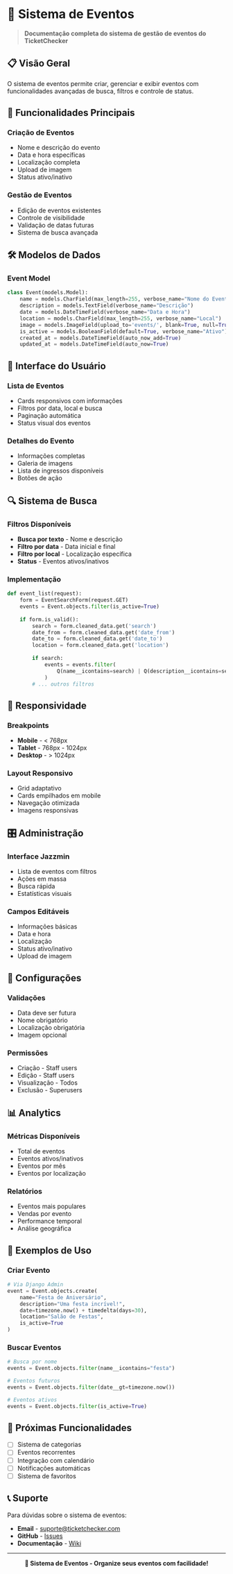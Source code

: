# 🎪 Sistema de Eventos

> **Documentação completa do sistema de gestão de eventos do TicketChecker**

## 📋 Visão Geral

O sistema de eventos permite criar, gerenciar e exibir eventos com funcionalidades avançadas de busca, filtros e controle de status.

## 🎯 Funcionalidades Principais

### **Criação de Eventos**
- Nome e descrição do evento
- Data e hora específicas
- Localização completa
- Upload de imagem
- Status ativo/inativo

### **Gestão de Eventos**
- Edição de eventos existentes
- Controle de visibilidade
- Validação de datas futuras
- Sistema de busca avançada

## 🛠️ Modelos de Dados

### **Event Model**
```python
class Event(models.Model):
    name = models.CharField(max_length=255, verbose_name="Nome do Evento")
    description = models.TextField(verbose_name="Descrição")
    date = models.DateTimeField(verbose_name="Data e Hora")
    location = models.CharField(max_length=255, verbose_name="Local")
    image = models.ImageField(upload_to='events/', blank=True, null=True)
    is_active = models.BooleanField(default=True, verbose_name="Ativo")
    created_at = models.DateTimeField(auto_now_add=True)
    updated_at = models.DateTimeField(auto_now=True)
```

## 🎨 Interface do Usuário

### **Lista de Eventos**
- Cards responsivos com informações
- Filtros por data, local e busca
- Paginação automática
- Status visual dos eventos

### **Detalhes do Evento**
- Informações completas
- Galeria de imagens
- Lista de ingressos disponíveis
- Botões de ação

## 🔍 Sistema de Busca

### **Filtros Disponíveis**
- **Busca por texto** - Nome e descrição
- **Filtro por data** - Data inicial e final
- **Filtro por local** - Localização específica
- **Status** - Eventos ativos/inativos

### **Implementação**
```python
def event_list(request):
    form = EventSearchForm(request.GET)
    events = Event.objects.filter(is_active=True)
    
    if form.is_valid():
        search = form.cleaned_data.get('search')
        date_from = form.cleaned_data.get('date_from')
        date_to = form.cleaned_data.get('date_to')
        location = form.cleaned_data.get('location')
        
        if search:
            events = events.filter(
                Q(name__icontains=search) | Q(description__icontains=search)
            )
        # ... outros filtros
```

## 📱 Responsividade

### **Breakpoints**
- **Mobile** - < 768px
- **Tablet** - 768px - 1024px
- **Desktop** - > 1024px

### **Layout Responsivo**
- Grid adaptativo
- Cards empilhados em mobile
- Navegação otimizada
- Imagens responsivas

## 🎛️ Administração

### **Interface Jazzmin**
- Lista de eventos com filtros
- Ações em massa
- Busca rápida
- Estatísticas visuais

### **Campos Editáveis**
- Informações básicas
- Data e hora
- Localização
- Status ativo/inativo
- Upload de imagem

## 🔧 Configurações

### **Validações**
- Data deve ser futura
- Nome obrigatório
- Localização obrigatória
- Imagem opcional

### **Permissões**
- Criação - Staff users
- Edição - Staff users
- Visualização - Todos
- Exclusão - Superusers

## 📊 Analytics

### **Métricas Disponíveis**
- Total de eventos
- Eventos ativos/inativos
- Eventos por mês
- Eventos por localização

### **Relatórios**
- Eventos mais populares
- Vendas por evento
- Performance temporal
- Análise geográfica

## 🚀 Exemplos de Uso

### **Criar Evento**
```python
# Via Django Admin
event = Event.objects.create(
    name="Festa de Aniversário",
    description="Uma festa incrível!",
    date=timezone.now() + timedelta(days=30),
    location="Salão de Festas",
    is_active=True
)
```

### **Buscar Eventos**
```python
# Busca por nome
events = Event.objects.filter(name__icontains="festa")

# Eventos futuros
events = Event.objects.filter(date__gt=timezone.now())

# Eventos ativos
events = Event.objects.filter(is_active=True)
```

## 🎯 Próximas Funcionalidades

- [ ] Sistema de categorias
- [ ] Eventos recorrentes
- [ ] Integração com calendário
- [ ] Notificações automáticas
- [ ] Sistema de favoritos

## 📞 Suporte

Para dúvidas sobre o sistema de eventos:
- **Email** - suporte@ticketchecker.com
- **GitHub** - [Issues](https://github.com/seu-usuario/ticketchecker/issues)
- **Documentação** - [Wiki](https://github.com/seu-usuario/ticketchecker/wiki)

---

<div align="center">
  <strong>🎪 Sistema de Eventos - Organize seus eventos com facilidade!</strong>
</div>
